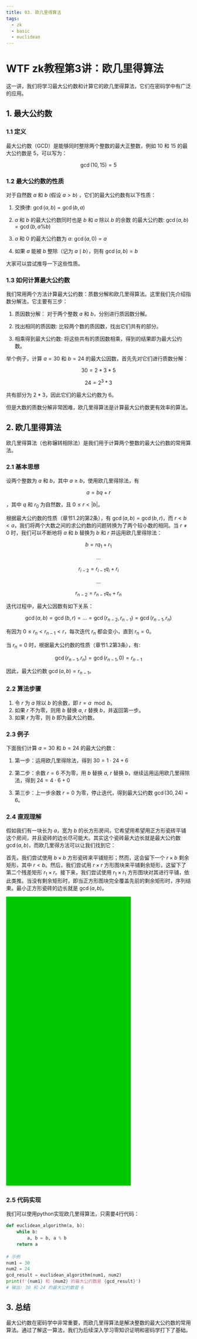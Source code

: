 ```yaml
---
title: 03. 欧几里得算法
tags:
  - zk
  - basic
  - euclidean
---
```


# WTF zk教程第3讲：欧几里得算法

这一讲，我们将学习最大公约数和计算它的欧几里得算法，它们在密码学中有广泛的应用。

## 1. 最大公约数

### 1.1 定义

最大公约数（GCD）是能够同时整除两个整数的最大正整数，例如 $10$ 和 $15$ 的最大公约数是 $5$，可以写为：

$$
\gcd(10, 15)=5
$$


### 1.2 最大公约数的性质

对于自然数 $a$ 和 $b$ (假设 $a > b$) ，它们的最大公约数有以下性质：

1. 交换律: $\gcd(a, b)=\gcd(b,a)$

2. $a$ 和 $b$ 的最大公约数同时也是 $b$ 和 $a$ 除以 $b$ 的余数 的最大公约数: $\gcd(a, b) = \gcd(b, a \% b)$

3. $a$ 和 $0$ 的最大公约数为 $a$: $\gcd(a,0)=a$

4. 如果 $a$ 能被 $b$ 整除（记为 $a \mid b$），则有 $\gcd(a,b)=b$

大家可以尝试推导一下这些性质。

### 1.3 如何计算最大公约数

我们常用两个方法计算最大公约数：质数分解和欧几里得算法。这里我们先介绍指数分解法，它主要有三步：

1. 质因数分解： 对于两个整数 $a$ 和 $b$，分别进行质因数分解。

2. 找出相同的质因数: 比较两个数的质因数，找出它们共有的部分。

3. 相乘得到最大公约数: 将这些共有的质因数相乘，得到的结果即为最大公约数。

举个例子，计算 $a = 30$ 和 $b = 24$ 的最大公因数，首先先对它们进行质数分解：

$$
30 = 2 * 3 * 5
$$


$$
24 = 2^3*3
$$

共有部分为 $2*3$，因此它们的最大公约数为 $6$。

但是大数的质数分解非常困难，欧几里得算法是计算最大公约数更有效率的算法。

## 2. 欧几里得算法

欧几里得算法（也称辗转相除法）是我们用于计算两个整数的最大公约数的常用算法。

### 2.1 基本思想

设两个整数为 $a$ 和 $b$，其中 $a \geq b$，使用欧几里得除法，有

$$
a = bq + r
$$

，其中 $q$ 和 $r_0$ 为自然数，且 $0 \leq r \lt |b|$。

根据最大公约数的性质（章节1.2的第2条），有 $\gcd(a, b) = \gcd(b, r)$，而 $r < b < a$，我们将两个大数之间的求公约数的问题转换为了两个较小数的相同。当 $r \neq 0$ 时，我们可以不断地将 $a$ 和 $b$ 替换为 $b$ 和 $r$ 并运用欧几里得除法：

$$
b = rq_1 + r_1
$$

$$
...
$$

$$
r_{i-2} = r_{i-1}q_{i} + r_i
$$


$$
...
$$

$$
r_{n-2} = r_{n-1}q_{n} + r_n
$$

迭代过程中，最大公因数有如下关系：

$$
\gcd(a, b) = \gcd(b, r) = ... = \gcd(r_{n-2}, r_{n-1}) = \gcd(r_{n-1}, r_{n})
$$

有因为 $0 \leq r_n < r_{n-1} < r$，每次迭代 $r_n$ 都会变小，直到 $r_n = 0$。

当 $r_n = 0$ 时，根据最大公约数的性质（章节1.2第3条），有: 

$$
\gcd(r_{n-1}, r_n) = \gcd(r_{n-1}, 0) = r_{n-1}
$$

因此，最大公约数 $\gcd(a,b)=r_{n-1}$。

### 2.2 算法步骤

1. 令 $r$ 为 $a$ 除以 $b$ 的余数，即 $r = a \mod b$。
2. 如果 $r$ 不为零，则用 $b$ 替换 $a$, $r$ 替换 $b$，并返回第一步。
3. 如果 $r$ 为零，则 $b$ 即为最大公约数。

### 2.3 例子

下面我们计算 $a=30$ 和 $b=24$ 的最大公约数：

1. 第一步：运用欧几里得除法，得到 $30 = 1 \cdot 24 + 6$

3. 第二步：余数 $r=6$ 不为零，用 $b$ 替换 $a$, $r$ 替换 $b$，继续运用运用欧几里得除法，得到 $24 = 4 \cdot 6 + 0$

5. 第三步：上一步余数 $r=0$ 为零，停止迭代，得到最大公约数 $\gcd(30,24)=6$。

### 2.4 直观理解

假如我们有一块长为 $a$，宽为 $b$ 的长方形房间，它希望用希望用正方形瓷砖平铺这个房间，并且瓷砖的边长尽可能大。其实这个瓷砖最大边长就是最大公约数 $\gcd(a,b)$，而欧几里得方法可以让我们找到它：

首先，我们尝试使用 $b × b$ 方形瓷砖来平铺矩形；然而，这会留下一个 $r × b$ 剩余矩形，其中 $r < b$。然后，我们尝试用 $r × r$ 方形图块来平铺剩余矩形，这留下了第二个残差矩形 $r_1 × r$。接下来，我们尝试使用 $r_1 × r_1$ 方形图块对其进行平铺，依此类推。当没有剩余矩形时，即当正方形图块完全覆盖先前的剩余矩形时，序列结束。最小正方形瓷砖的边长就是 $\gcd(a,b)$。

![图片来自维基百科](./img/3-1.gif)

### 2.5 代码实现

我们可以使用python实现欧几里得算法，只需要4行代码：

```python
def euclidean_algorithm(a, b):
    while b:
        a, b = b, a % b
    return a

# 示例
num1 = 30
num2 = 24
gcd_result = euclidean_algorithm(num1, num2)
print(f'{num1} 和 {num2} 的最大公约数是 {gcd_result}')
# 输出: 30 和 24 的最大公约数是 6
```

## 3. 总结

最大公约数在密码学中非常重要，而欧几里得算法是解决整数的最大公约数的常用算法。通过了解这一算法，我们为后续深入学习零知识证明和密码学打下了基础。
